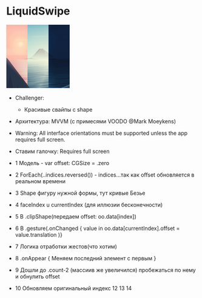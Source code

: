# LiquidSwipe
    
<img src="https://github.com/ihValery/LiquidSwipe/blob/main/LiquidSwipe/Assets.xcassets/AppIcon.appiconset/Icon-83.5%402x.png"></a>
- Challenger:
    - Красивые свайпы с shape

- Архитектура: MVVM (с примесями VOODO @Mark Moeykens)
- Warning: All interface orientations must be supported unless the app requires full screen.
- Ставим галочку: Requires full screen

- 1 Модель - var offset: CGSize = .zero
- 2 ForEach(..indices.reversed()) - indices...так как offset обновляется в реальном времени
- 3 Shape фигуру нужной формы, тут кривые Безье
- 4 faceIndex u currentIndex (для иллюзии бесконечности)
- 5 В .clipShape(передаем offset: oo.data[index])
- 6 В .gesture(.onChanged { value in oo.data[currentIndex].offset = value.translation )}
- 7 Логика отработки жестов(что хотим)
- 8 .onAppear { Меняем последний элемент с первым }
- 9 Дошли до .count-2 (массиив же увеличился) пробежаться по нему и обнулить offset
- 10 Обновляем оригинальный индекс
12
13
14
